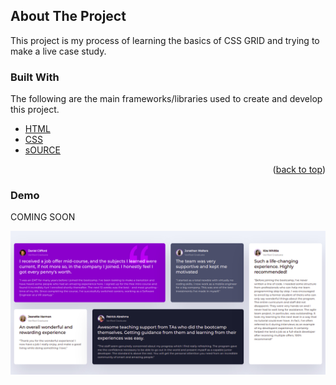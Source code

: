 <!-- ABOUT THE PROJECT -->
## About The Project

This project is my process of learning the basics of CSS GRID and trying to make a live case study.

### Built With

The following are the main frameworks/libraries used to create and develop this project.

* [HTML](https://www.w3schools.com/html/)
* [CSS](https://www.w3schools.com/css/)
* [sOURCE](https://youtu.be/0xMQfnTU6oo)

<p align="right">(<a href="#top">back to top</a>)</p>

### Demo

COMING SOON

<!-- The following is a demo of the project that was created

[Demo - Store-Template](https://store-template.netlify.app/) -->


![](/picture.png)